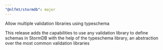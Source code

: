 ```yaml
---
"@nlfmt/stormdb": major
---
```


Allow multiple validation libraries using typeschema

This release adds the capabilities to use any validation library to define schemas in StormDB with the help of the typeschema library, an abstraction over the most common validation libraries